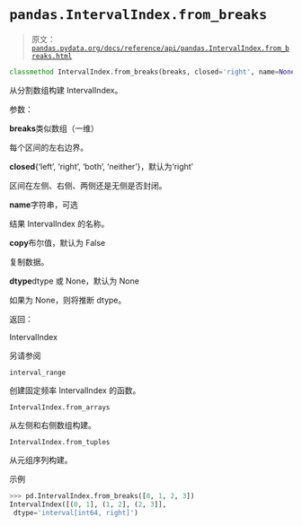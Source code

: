 # `pandas.IntervalIndex.from_breaks`

> 原文：[`pandas.pydata.org/docs/reference/api/pandas.IntervalIndex.from_breaks.html`](https://pandas.pydata.org/docs/reference/api/pandas.IntervalIndex.from_breaks.html)

```py
classmethod IntervalIndex.from_breaks(breaks, closed='right', name=None, copy=False, dtype=None)
```

从分割数组构建 IntervalIndex。

参数：

**breaks**类似数组（一维）

每个区间的左右边界。

**closed**{‘left’, ‘right’, ‘both’, ‘neither’}，默认为‘right’

区间在左侧、右侧、两侧还是无侧是否封闭。

**name**字符串，可选

结果 IntervalIndex 的名称。

**copy**布尔值，默认为 False

复制数据。

**dtype**dtype 或 None，默认为 None

如果为 None，则将推断 dtype。

返回：

IntervalIndex

另请参阅

`interval_range`

创建固定频率 IntervalIndex 的函数。

`IntervalIndex.from_arrays`

从左侧和右侧数组构建。

`IntervalIndex.from_tuples`

从元组序列构建。

示例

```py
>>> pd.IntervalIndex.from_breaks([0, 1, 2, 3])
IntervalIndex([(0, 1], (1, 2], (2, 3]],
 dtype='interval[int64, right]') 
```
